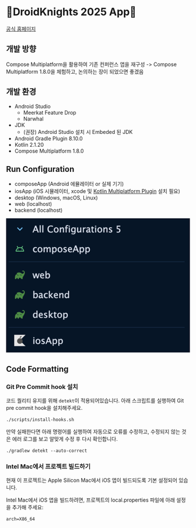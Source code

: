 # 🚧DroidKnights 2025 App🚧

[공식 홈페이지](https://www.droidknights.dev/)

## 개발 방향

Compose Multiplatform을 활용하여 기존 컨퍼런스 앱을 재구성 -> Compose Multiplatform 1.8.0을 체험하고, 논의하는 장이 되었으면 좋겠음

## 개발 환경
- Android Studio
  - Meerkat Feature Drop
  - Narwhal
- JDK
  - (권장) Android Studio 설치 시 Embeded 된 JDK
- Android Gradle Plugin 8.10.0
- Kotlin 2.1.20
- Compose Multiplatform 1.8.0

## Run Configuration

- composeApp (Android 에뮬레이터 or 실제 기기)
- iosApp (iOS 시뮬레이터, xcode 및 [Kotlin Multiplatform Plugin](https://plugins.jetbrains.com/plugin/14936-kotlin-multiplatform) 설치 필요)
- desktop (Windows, macOS, Linux)
- web (localhost)
- backend (localhost)

![Run Configuration](docs/image.png)

## Code Formatting
### Git Pre Commit hook 설치
코드 퀄리티 유지를 위해 `detekt`이 적용되어있습니다. 아래 스크립트를 실행하여 Git pre commit hook을 설치해주세요.
```sh
./scripts/install-hooks.sh
```
만약 실패한다면 아래 명령어를 실행하여 자동으로 오류를 수정하고, 수정되지 않는 것은 에러 로그를 보고 알맞게 수정 후 다시 확인합니다.

```
./gradlew detekt --auto-correct
```

### Intel Mac에서 프로젝트 빌드하기

현재 이 프로젝트는 Apple Silicon Mac에서 iOS 앱이 빌드되도록 기본 설정되어 있습니다.

Intel Mac에서 iOS 앱을 빌드하려면, 프로젝트의 local.properties 파일에 아래 설정을 추가해 주세요:

```properties
arch=X86_64
```
